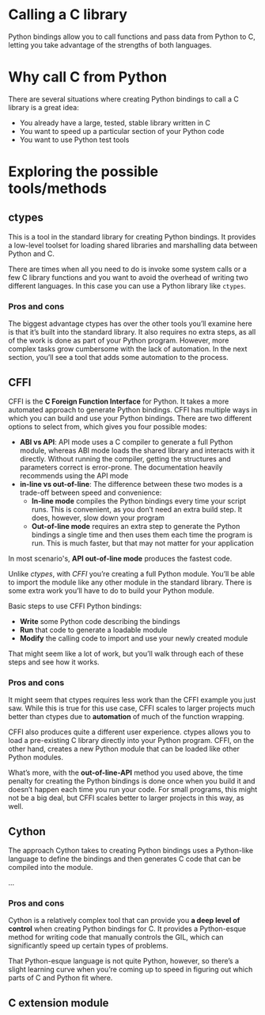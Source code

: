 # Calling a C library
Python bindings allow you to call functions and pass data from Python to C, letting you take advantage of the strengths of both languages.

# Why call C from Python
There are several situations where creating Python bindings to call a C library is a great idea:
- You already have a large, tested, stable library written in C
- You want to speed up a particular section of your Python code
- You want to use Python test tools

# Exploring the possible tools/methods
## ctypes
This is a tool in the standard library for creating Python bindings. It provides a low-level toolset for loading shared libraries and marshalling data between Python and C.

There are times when all you need to do is invoke some system calls or a few C library functions and you want to avoid the overhead of writing two different languages. In this case you can use a Python library like `ctypes`.

### Pros and cons
The biggest advantage ctypes has over the other tools you’ll examine here is that it’s built into the standard library. It also requires no extra steps, as all of the work is done as part of your Python program. However, more complex tasks grow cumbersome with the lack of automation. In the next section, you’ll see a tool that adds some automation to the process.

## CFFI
CFFI is the **C Foreign Function Interface** for Python. It takes a more automated approach to generate Python bindings. CFFI has multiple ways in which you can build and use your Python bindings. There are two different options to select from, which gives you four possible modes:
- **ABI vs API**: API mode uses a C compiler to generate a full Python module, whereas ABI mode loads the shared library and interacts with it directly. Without running the compiler, getting the structures and parameters correct is error-prone. The documentation heavily recommends using the API mode
- **in-line vs out-of-line**: The difference between these two modes is a trade-off between speed and convenience:
  - **In-line mode** compiles the Python bindings every time your script runs. This is convenient, as you don’t need an extra build step. It does, however, slow down your program
  - **Out-of-line mode** requires an extra step to generate the Python bindings a single time and then uses them each time the program is run. This is much faster, but that may not matter for your application

In most scenario's, **API out-of-line mode** produces the fastest code.

Unlike _ctypes_, with _CFFI_ you’re creating a full Python module. You’ll be able to import the module like any other module in the standard library. There is some extra work you’ll have to do to build your Python module. 

Basic steps to use CFFI Python bindings:
- **Write** some Python code describing the bindings
- **Run** that code to generate a loadable module
- **Modify** the calling code to import and use your newly created module

That might seem like a lot of work, but you’ll walk through each of these steps and see how it works.

### Pros and cons
It might seem that ctypes requires less work than the CFFI example you just saw. While this is true for this use case, CFFI scales to larger projects much better than ctypes due to **automation** of much of the function wrapping.

CFFI also produces quite a different user experience. ctypes allows you to load a pre-existing C library directly into your Python program. CFFI, on the other hand, creates a new Python module that can be loaded like other Python modules.

What’s more, with the **out-of-line-API** method you used above, the time penalty for creating the Python bindings is done once when you build it and doesn’t happen each time you run your code. For small programs, this might not be a big deal, but CFFI scales better to larger projects in this way, as well.

## Cython
The approach Cython takes to creating Python bindings uses a Python-like language to define the bindings and then generates C code that can be compiled into the module.

...

### Pros and cons
Cython is a relatively complex tool that can provide you **a deep level of control** when creating Python bindings for C. It provides a Python-esque method for writing code that manually controls the GIL, which can significantly speed up certain types of problems.

That Python-esque language is not quite Python, however, so there’s a slight learning curve when you’re coming up to speed in figuring out which parts of C and Python fit where.

## C extension module

